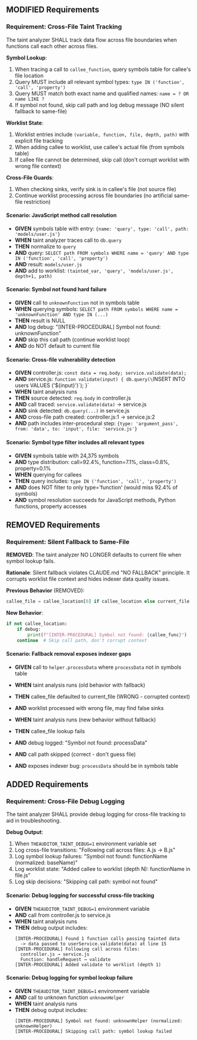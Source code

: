## MODIFIED Requirements

### Requirement: Cross-File Taint Tracking
The taint analyzer SHALL track data flow across file boundaries when functions call each other across files.

**Symbol Lookup**:
1. When tracing a call to `callee_function`, query symbols table for callee's file location
2. Query MUST include all relevant symbol types: `type IN ('function', 'call', 'property')`
3. Query MUST match both exact name and qualified names: `name = ? OR name LIKE ?`
4. If symbol not found, skip call path and log debug message (NO silent fallback to same-file)

**Worklist State**:
1. Worklist entries include `(variable, function, file, depth, path)` with explicit file tracking
2. When adding callee to worklist, use callee's actual file (from symbols table)
3. If callee file cannot be determined, skip call (don't corrupt worklist with wrong file context)

**Cross-File Guards**:
1. When checking sinks, verify sink is in callee's file (not source file)
2. Continue worklist processing across file boundaries (no artificial same-file restriction)

#### Scenario: JavaScript method call resolution
- **GIVEN** symbols table with entry: `{name: 'query', type: 'call', path: 'models/user.js'}`
- **WHEN** taint analyzer traces call to `db.query`
- **THEN** normalize to `query`
- **AND** query: `SELECT path FROM symbols WHERE name = 'query' AND type IN ('function', 'call', 'property')`
- **AND** result: `models/user.js`
- **AND** add to worklist: `(tainted_var, 'query', 'models/user.js', depth+1, path)`

#### Scenario: Symbol not found hard failure
- **GIVEN** call to `unknownFunction` not in symbols table
- **WHEN** querying symbols: `SELECT path FROM symbols WHERE name = 'unknownFunction' AND type IN (...)`
- **THEN** result is NULL
- **AND** log debug: "[INTER-PROCEDURAL] Symbol not found: unknownFunction"
- **AND** skip this call path (continue worklist loop)
- **AND** do NOT default to current file

#### Scenario: Cross-file vulnerability detection
- **GIVEN** controller.js: `const data = req.body; service.validate(data);`
- **AND** service.js: `function validate(input) { db.query(\`INSERT INTO users VALUES ('\${input}')\`); }`
- **WHEN** taint analysis runs
- **THEN** source detected: `req.body` in controller.js
- **AND** call traced: `service.validate(data)` → service.js
- **AND** sink detected: `db.query(...)` in service.js
- **AND** cross-file path created: controller.js:1 → service.js:2
- **AND** path includes inter-procedural step: `{type: 'argument_pass', from: 'data', to: 'input', file: 'service.js'}`

#### Scenario: Symbol type filter includes all relevant types
- **GIVEN** symbols table with 24,375 symbols
- **AND** type distribution: call=92.4%, function=7.1%, class=0.8%, property=0.1%
- **WHEN** querying for callees
- **THEN** query includes: `type IN ('function', 'call', 'property')`
- **AND** does NOT filter to only type='function' (would miss 92.4% of symbols)
- **AND** symbol resolution succeeds for JavaScript methods, Python functions, property accesses

## REMOVED Requirements

### Requirement: Silent Fallback to Same-File
**REMOVED**: The taint analyzer NO LONGER defaults to current file when symbol lookup fails.

**Rationale**: Silent fallback violates CLAUDE.md "NO FALLBACK" principle. It corrupts worklist file context and hides indexer data quality issues.

**Previous Behavior** (REMOVED):
```python
callee_file = callee_location[0] if callee_location else current_file
```

**New Behavior**:
```python
if not callee_location:
    if debug:
        print(f"[INTER-PROCEDURAL] Symbol not found: {callee_func}")
    continue  # Skip call path, don't corrupt context
```

#### Scenario: Fallback removal exposes indexer gaps
- **GIVEN** call to `helper.processData` where `processData` not in symbols table
- **WHEN** taint analysis runs (old behavior with fallback)
- **THEN** callee_file defaulted to current_file (WRONG - corrupted context)
- **AND** worklist processed with wrong file, may find false sinks

- **WHEN** taint analysis runs (new behavior without fallback)
- **THEN** callee_file lookup fails
- **AND** debug logged: "Symbol not found: processData"
- **AND** call path skipped (correct - don't guess file)
- **AND** exposes indexer bug: `processData` should be in symbols table

## ADDED Requirements

### Requirement: Cross-File Debug Logging
The taint analyzer SHALL provide debug logging for cross-file tracking to aid in troubleshooting.

**Debug Output**:
1. When `THEAUDITOR_TAINT_DEBUG=1` environment variable set
2. Log cross-file transitions: "Following call across files: A.js → B.js"
3. Log symbol lookup failures: "Symbol not found: functionName (normalized: baseName)"
4. Log worklist state: "Added callee to worklist (depth N): functionName in file.js"
5. Log skip decisions: "Skipping call path: symbol not found"

#### Scenario: Debug logging for successful cross-file tracking
- **GIVEN** `THEAUDITOR_TAINT_DEBUG=1` environment variable
- **AND** call from controller.js to service.js
- **WHEN** taint analysis runs
- **THEN** debug output includes:
  ```
  [INTER-PROCEDURAL] Found 1 function calls passing tainted data
    -> data passed to userService.validate(data) at line 15
  [INTER-PROCEDURAL] Following call across files:
    controller.js → service.js
    Function: handleRequest → validate
  [INTER-PROCEDURAL] Added validate to worklist (depth 1)
  ```

#### Scenario: Debug logging for symbol lookup failure
- **GIVEN** `THEAUDITOR_TAINT_DEBUG=1` environment variable
- **AND** call to unknown function `unknownHelper`
- **WHEN** taint analysis runs
- **THEN** debug output includes:
  ```
  [INTER-PROCEDURAL] Symbol not found: unknownHelper (normalized: unknownHelper)
  [INTER-PROCEDURAL] Skipping call path: symbol lookup failed
  ```
